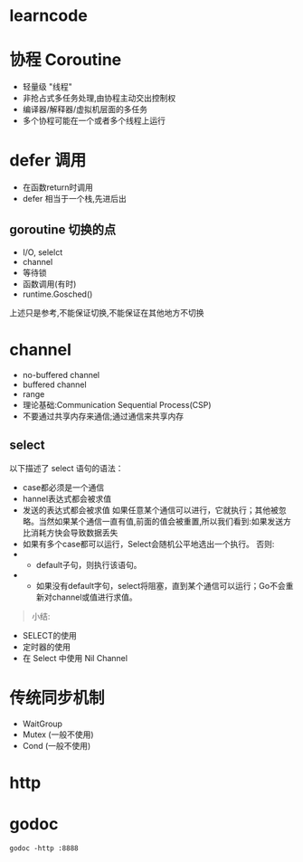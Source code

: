 # learncode


# 协程 Coroutine
- 轻量级 "线程"
- 非抢占式多任务处理,由协程主动交出控制权
- 编译器/解释器/虚拟机层面的多任务
- 多个协程可能在一个或者多个线程上运行


# defer 调用
- 在函数return时调用
- defer 相当于一个栈,先进后出


## goroutine 切换的点

- I/O, selelct
- channel
- 等待锁
- 函数调用(有时)
- runtime.Gosched()

上述只是参考,不能保证切换,不能保证在其他地方不切换


# channel
- no-buffered channel
- buffered channel
- range
- 理论基础:Communication Sequential Process(CSP)
- 不要通过共享内存来通信;通过通信来共享内存

## select 
以下描述了 select 语句的语法：
- case都必须是一个通信
- hannel表达式都会被求值
- 发送的表达式都会被求值
如果任意某个通信可以进行，它就执行；其他被忽略。当然如果某个通信一直有值,前面的值会被重置,所以我们看到:如果发送方比消耗方快会导致数据丢失
- 如果有多个case都可以运行，Select会随机公平地选出一个执行。
  否则:
- - default子句，则执行该语句。
- - 如果没有default字句，select将阻塞，直到某个通信可以运行；Go不会重新对channel或值进行求值。

> 小结:
- SELECT的使用
- 定时器的使用
- 在 Select 中使用 Nil Channel


# 传统同步机制
- WaitGroup
- Mutex  (一般不使用)
- Cond   (一般不使用)

# http

# godoc

```jshelllanguage
godoc -http :8888
```
